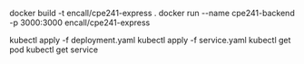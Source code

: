 docker build -t encall/cpe241-express .
docker run --name cpe241-backend -p 3000:3000 encall/cpe241-express

kubectl apply -f deployment.yaml
kubectl apply -f service.yaml
kubectl get pod
kubectl get service